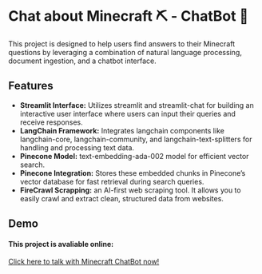 
# Chat about Minecraft ⛏️ - ChatBot 🤖 

This project is designed to help users find answers to their Minecraft questions by leveraging a combination of natural language processing, document ingestion, and a chatbot interface.


## Features

- **Streamlit Interface:** Utilizes streamlit and streamlit-chat for building an interactive user interface where users can input their queries and receive responses.
- **LangChain Framework:** Integrates langchain components like langchain-core, langchain-community, and langchain-text-splitters for handling and processing text data.
- **Pinecone Model:** text-embedding-ada-002 model for efficient vector search.
- **Pinecone Integration:** Stores these embedded chunks in Pinecone’s vector database for fast retrieval during search queries.
- **FireCrawl Scrapping:** an AI-first web scraping tool. It allows you to easily crawl and extract clean, structured data from websites.

## Demo

#### This project is avaliable online:
[Click here to talk with Minecraft ChatBot now!](https://minecraft-chatbot-88871c1ad3ec.herokuapp.com)
